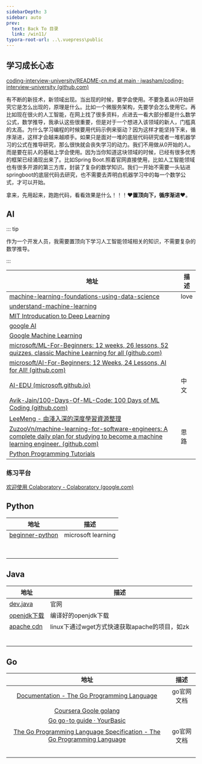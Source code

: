 ```yaml
---
sidebarDepth: 3
sidebar: auto
prev:
  text: Back To 目录
  link: /win11/
typora-root-url: ..\.vuepress\public
---
```








## 学习成长心态

[coding-interview-university/README-cn.md at main · jwasham/coding-interview-university (github.com)](https://github.com/jwasham/coding-interview-university/blob/main/translations/README-cn.md)

有不断的新技术，新领域出现。当出现的时候，要学会使用。不要急着从0开始研究它是怎么出现的，原理是什么。比如一个微服务架构，先要学会怎么使用它。再比如现在很火的人工智能，在网上找了很多资料，点进去一看大部分都是什么数学公式，数学推导，我承认这些很重要，但是对于一个想进入该领域的新人，门槛真的太高。为什么学习编程的时候要用代码示例来驱动？因为这样才能坚持下来，循序渐进，这样才会越来越顺手。如果只是面对一堆的底层代码研究或者一堆机器学习的公式在推导研究，那么很快就会丧失学习的动力。我们不用做从0开始的人。而是要在前人的基础上学会使用。因为当你知道这块领域的时候，已经有很多优秀的框架已经涌现出来了。比如Spring Boot.照着官网直接使用，比如人工智能领域也有很多开源的第三方库，封装了复杂的数学知识。我们一开始不需要一头钻进springboot的底层代码去研究，也不需要去弄明白机器学习中的每一个数学公式，才可以开始。

拿来，先用起来，跑跑代码，看看效果是什么！！！❤️**置顶向下，循序渐进**❤️。

## AI

::: tip

作为一个开发人员，我需要置顶向下学习人工智能领域相关的知识，不需要复杂的数学推导。

:::

| 地址                                                         | 描述 |
| ------------------------------------------------------------ | ---- |
| [machine-learning-foundations-using-data-science](https://learn.microsoft.com/zh-cn/training/paths/machine-learning-foundations-using-data-science/) | love |
| [understand-machine-learning](https://learn.microsoft.com/zh-cn/training/paths/understand-machine-learning/) |      |
| [MIT Introducation to Deep Learning](http://introtodeeplearning.com/) |      |
| [google AI](https://ai.google/education/)                    |      |
| [Google Machine Learning](https://developers.google.com/machine-learning/crash-course?hl=zh-cn) |      |
| [microsoft/ML-For-Beginners: 12 weeks, 26 lessons, 52 quizzes, classic Machine Learning for all (github.com)](https://github.com/microsoft/ML-For-Beginners) |      |
| [microsoft/AI-For-Beginners: 12 Weeks, 24 Lessons, AI for All! (github.com)](https://github.com/microsoft/AI-For-Beginners) |      |
| [AI-EDU (microsoft.github.io)](https://microsoft.github.io/ai-edu/index.html) | 中文 |
| [Avik-Jain/100-Days-Of-ML-Code: 100 Days of ML Coding (github.com)](https://github.com/Avik-Jain/100-Days-Of-ML-Code) |      |
| [LeeMeng - 由淺入深的深度學習資源整理](https://leemeng.tw/deep-learning-resources.html) |      |
| [ZuzooVn/machine-learning-for-software-engineers: A complete daily plan for studying to become a machine learning engineer. (github.com)](https://github.com/ZuzooVn/machine-learning-for-software-engineers) | 思路 |
| [Python Programming Tutorials](https://pythonprogramming.net/machine-learning-tutorial-python-introduction/) |      |



### 练习平台

[欢迎使用 Colaboratory - Colaboratory (google.com)](https://colab.research.google.com/)



## Python

| 地址                                                         | 描述               |
| ------------------------------------------------------------ | ------------------ |
| [beginner-python](https://learn.microsoft.com/en-au/training/paths/beginner-python/) | microsoft learning |
|                                                              |                    |
|                                                              |                    |
|                                                              |                    |
|                                                              |                    |
|                                                              |                    |
|                                                              |                    |
|                                                              |                    |
|                                                              |                    |



## Java

| 地址 | 描述 |
| ---- | ---- |
| [dev.java](https://dev.java/) | 官网 |
| [openjdk下载](https://adoptium.net/zh-CN/) | 编译好的openjdk下载 |
| [apache cdn](https://dlcdn.apache.org/) | linux下通过wget方式快速获取apache的项目，如zk |
|      |      |
|      |      |
|      |      |
|      |      |
|      |      |
|      |      |



## Go

|                             地址                             |    描述    |
| :----------------------------------------------------------: | :--------: |
| [Documentation - The Go Programming Language](https://go.dev/doc/) | go官网文档 |
| [Coursera Goole golang](https://www.coursera.org/specializations/google-golang) |            |
| [Go go-to guide · YourBasic](https://yourbasic.org/golang/)  |            |
| [The Go Programming Language Specification - The Go Programming Language](https://go.dev/ref/spec) | go官网文档 |
|                                                              |            |
|                                                              |            |
|                                                              |            |
|                                                              |            |
|                                                              |            |

